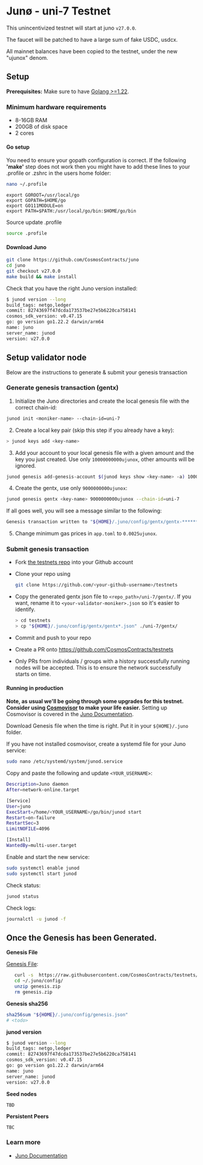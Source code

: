 # Junø - uni-7 Testnet

This unincentivized testnet will start at juno `v27.0.0`.

The faucet will be patched to have a large sum of fake USDC, usdcx.

All mainnet balances have been copied to the testnet, under the new "ujunox" denom.

## Setup

**Prerequisites:** Make sure to have [Golang >=1.22](https://golang.org/).

### Minimum hardware requirements

- 8-16GB RAM
- 200GB of disk space
- 2 cores

#### Go setup

You need to ensure your gopath configuration is correct. If the following **'make'** step does not work then you might have to add these lines to your .profile or .zshrc in the users home folder:

```sh
nano ~/.profile
```

```
export GOROOT=/usr/local/go
export GOPATH=$HOME/go
export GO111MODULE=on
export PATH=$PATH:/usr/local/go/bin:$HOME/go/bin
```

Source update .profile

```sh
source .profile
```

#### Download Juno

```sh
git clone https://github.com/CosmosContracts/juno
cd juno
git checkout v27.0.0
make build && make install
```

Check that you have the right Juno version installed:

```sh
$ junod version --long
build_tags: netgo,ledger
commit: 82743697f47dcda173537be27e5b6220ca758141
cosmos_sdk_version: v0.47.15
go: go version go1.22.2 darwin/arm64
name: juno
server_name: junod
version: v27.0.0
```

## Setup validator node

Below are the instructions to generate & submit your genesis transaction

### Generate genesis transaction (gentx)

1. Initialize the Juno directories and create the local genesis file with the correct chain-id:

```bash
junod init <moniker-name> --chain-id=uni-7
```

2. Create a local key pair (skip this step if you already have a key):

```sh
> junod keys add <key-name>
```

3. Add your account to your local genesis file with a given amount and the key you just created. Use only `10000000000ujunox`, other amounts will be ignored.

```bash
junod genesis add-genesis-account $(junod keys show <key-name> -a) 10000000000ujunox
```

4. Create the gentx, use only `9000000000ujunox`:

```bash
junod genesis gentx <key-name> 9000000000ujunox --chain-id=uni-7
```

If all goes well, you will see a message similar to the following:

```bash
Genesis transaction written to "${HOME}/.juno/config/gentx/gentx-******.json"
```

5. Change minimum gas prices in `app.toml` to `0.0025ujunox`.

### Submit genesis transaction

- Fork [the testnets repo](https://github.com/CosmosContracts/testnets) into your Github account

- Clone your repo using

  ```bash
  git clone https://github.com/<your-github-username>/testnets
  ```

- Copy the generated gentx json file to `<repo_path>/uni-7/gentx/`. If you want, rename it to `<your-validator-moniker>.json` so it's easier to identify.

  ```sh
  > cd testnets
  > cp "${HOME}/.juno/config/gentx/gentx*.json" ./uni-7/gentx/
  ```

- Commit and push to your repo
- Create a PR onto https://github.com/CosmosContracts/testnets
- Only PRs from individuals / groups with a history successfully running nodes will be accepted. This is to ensure the network successfully starts on time.

#### Running in production

**Note, as usual we'll be going through some upgrades for this testnet. Consider using [Cosmovisor](https://github.com/cosmos/cosmos-sdk/tree/master/cosmovisor) to make your life easier.** Setting up Cosmovisor is covered in the [Juno Documentation](https://docs.junochain.com/validators/setting-up-cosmovisor).

Download Genesis file when the time is right. Put it in your `${HOME}/.juno` folder.

If you have not installed cosmovisor, create a systemd file for your Juno service:

```sh
sudo nano /etc/systemd/system/junod.service
```

Copy and paste the following and update `<YOUR_USERNAME>`:

```sh
Description=Juno daemon
After=network-online.target

[Service]
User=juno
ExecStart=/home/<YOUR_USERNAME>/go/bin/junod start
Restart=on-failure
RestartSec=3
LimitNOFILE=4096

[Install]
WantedBy=multi-user.target
```

Enable and start the new service:

```sh
sudo systemctl enable junod
sudo systemctl start junod
```

Check status:

```sh
junod status
```

Check logs:

```sh
journalctl -u junod -f
```

## Once the Genesis has been Generated.

**Genesis File**

[Genesis File](/uni-7/genesis.zip):

```bash
   curl -s  https://raw.githubusercontent.com/CosmosContracts/testnets/main/uni-7/genesis.zip > ~/.juno/config/genesis.zip
   cd ~/.juno/config/
   unzip genesis.zip
   rm genesis.zip
```

**Genesis sha256**

```bash
sha256sum "${HOME}/.juno/config/genesis.json"
# <todo>
```

**junod version**

```bash
$ junod version --long
build_tags: netgo,ledger
commit: 82743697f47dcda173537be27e5b6220ca758141
cosmos_sdk_version: v0.47.15
go: go version go1.22.2 darwin/arm64
name: juno
server_name: junod
version: v27.0.0
```

**Seed nodes**

```
TBD
```

**Persistent Peers**

```
TBC
```

### Learn more

- [Juno Documentation](https://docs.junonetwork.io/)

